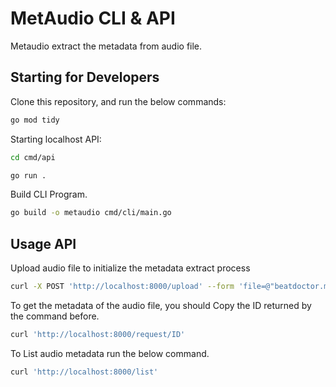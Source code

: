 # MetAudio CLI & API

Metaudio extract the metadata from audio file.

## Starting for Developers

Clone this repository, and run the below commands:

```bash
go mod tidy
```
Starting localhost API:

```bash
cd cmd/api 
```

```bash
go run .
```

Build CLI Program.


```bash
go build -o metaudio cmd/cli/main.go
```

## Usage API

Upload audio file to initialize the metadata extract process

```bash
curl -X POST 'http://localhost:8000/upload' --form 'file=@"beatdoctor.mp3"'
```

To get the metadata of the audio file, you should Copy the ID returned by the command before.

```bash
curl 'http://localhost:8000/request/ID'
```

To List audio metadata run the below command.

```bash
curl 'http://localhost:8000/list' 
```
